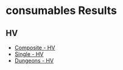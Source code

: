 # consumables Results
## HV
- [Composite - HV](results/Results_Composite_hv.md)
- [Single - HV](results/Results_Single_hv.md)
- [Dungeons - HV](results/Results_Dungeons_hv.md)
